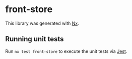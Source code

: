 # front-store

This library was generated with [Nx](https://nx.dev).

## Running unit tests

Run `nx test front-store` to execute the unit tests via [Jest](https://jestjs.io).
